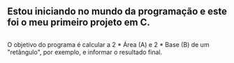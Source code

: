 ## Estou iniciando no mundo da programação e este foi o meu primeiro projeto em C.<h2>
O objetivo do programa é calcular a 2 * Área (A) e 2 * Base (B) de um "retângulo", por exemplo, e informar o resultado final.

